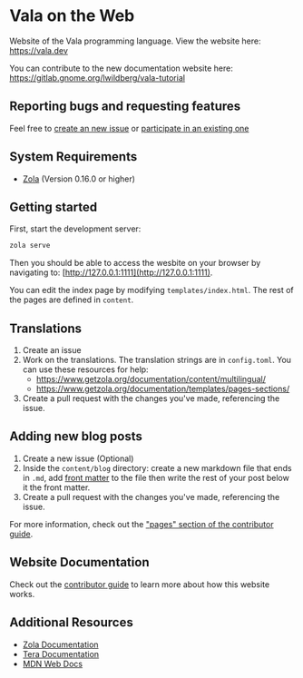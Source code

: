 # Vala on the Web

Website of the Vala programming language. View the website here: https://vala.dev

You can contribute to the new documentation website here: https://gitlab.gnome.org/lwildberg/vala-tutorial

## Reporting bugs and requesting features

Feel free to [create an new issue](https://github.com/colinkiama/vala-www/issues/new/choose) or [participate in an existing one](https://github.com/colinkiama/vala-www/issues)

## System Requirements

- [Zola](https://www.getzola.org) (Version 0.16.0 or higher)

## Getting started

First, start the development server:
```sh
zola serve
```

Then you should be able to access the wesbite on your browser by navigating to: [http://127.0.0.1:1111](http://127.0.0.1:1111).

You can edit the index page by modifying `templates/index.html`. The rest of the pages are defined in `content`.

## Translations

1. Create an issue
2. Work on the translations. The translation strings are in `config.toml`. You can use these resources for help:
	- https://www.getzola.org/documentation/content/multilingual/
	- https://www.getzola.org/documentation/templates/pages-sections/
3. Create a pull request with the changes you've made, referencing the issue.

## Adding new blog posts

1. Create a new issue (Optional)
2. Inside the `content/blog` directory: create a new markdown file that ends in `.md`, add [front matter](https://www.getzola.org/documentation/content/page/#front-matter) to the file then write the rest of your post below it the front matter.
3. Create a pull request with the changes you've made, referencing the issue.

For more information, check out the ["pages" section of the contributor guide](docs/3-pages.md). 

## Website Documentation

Check out the [contributor guide](docs/CONTRIBUTING.md) to learn more about how this website works.

## Additional Resources

- [Zola Documentation](https://www.getzola.org/documentation/getting-started/overview/)
- [Tera Documentation](https://tera.netlify.app/docs/)
- [MDN Web Docs](https://developer.mozilla.org)
